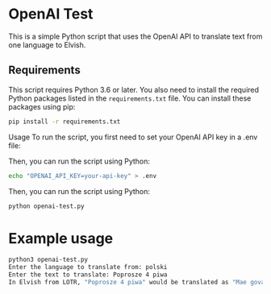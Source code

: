 # OpenAI Test

This is a simple Python script that uses the OpenAI API to translate text from one language to Elvish.

## Requirements

This script requires Python 3.6 or later. You also need to install the required Python packages listed in the `requirements.txt` file. You can install these packages using pip:

```bash
pip install -r requirements.txt
```

Usage
To run the script, you first need to set your OpenAI API key in a .env file:

Then, you can run the script using Python:
```sh
echo "OPENAI_API_KEY=your-api-key" > .env
```

Then, you can run the script using Python:

```bash
python openai-test.py
```

# Example usage

```bash
python3 openai-test.py
Enter the language to translate from: polski 
Enter the text to translate: Poprosze 4 piwa
In Elvish from LOTR, "Poprosze 4 piwa" would be translated as "Mae govannen 4 aduial".
```
